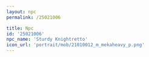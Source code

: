```yaml
---
layout: npc
permalink: /25021006

title: Npc
id: '25021006'
npc_name: 'Sturdy Knightretto'
icon_url: 'portrait/mob/21010012_m_mekaheavy_p.png'
---
```


